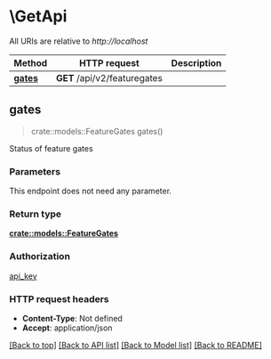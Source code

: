 # \GetApi

All URIs are relative to *http://localhost*

Method | HTTP request | Description
------------- | ------------- | -------------
[**gates**](GetApi.md#gates) | **GET** /api/v2/featuregates | 



## gates

> crate::models::FeatureGates gates()


Status of feature gates

### Parameters

This endpoint does not need any parameter.

### Return type

[**crate::models::FeatureGates**](FeatureGates.md)

### Authorization

[api_key](../README.md#api_key)

### HTTP request headers

- **Content-Type**: Not defined
- **Accept**: application/json

[[Back to top]](#) [[Back to API list]](../README.md#documentation-for-api-endpoints) [[Back to Model list]](../README.md#documentation-for-models) [[Back to README]](../README.md)

